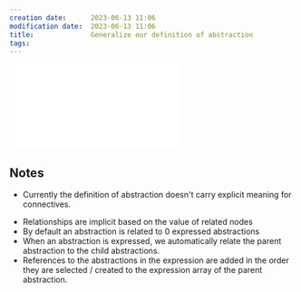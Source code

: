 ```yaml
---
creation date:		2023-06-13 11:06
modification date:	2023-06-13 11:06
title: 				Generalize our definition of abstraction
tags:
---
```

![Def-NLA-1.0-Abstraction](Def-NLA-1.0-Abstraction.md)

## Notes 
* Currently the definition of abstraction doesn't carry explicit meaning for connectives. 
- Relationships are implicit based on the value of related nodes
- By default an abstraction is related to 0 expressed abstractions
- When an abstraction is expressed, we automatically relate the parent abstraction to the child abstractions.
- References to the abstractions in the expression are added in the order they are selected / created to the expression array of the parent abstraction.